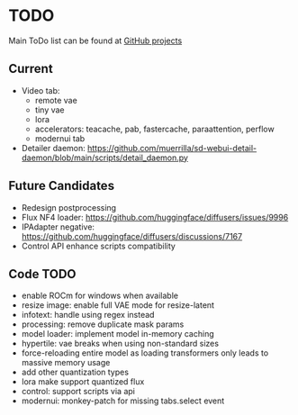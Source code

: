 # TODO

Main ToDo list can be found at [GitHub projects](https://github.com/users/vladmandic/projects)

## Current

- Video tab:
  - remote vae
  - tiny vae
  - lora
  - accelerators: teacache, pab, fastercache, paraattention, perflow
  - modernui tab
- Detailer daemon: https://github.com/muerrilla/sd-webui-detail-daemon/blob/main/scripts/detail_daemon.py

## Future Candidates

- Redesign postprocessing  
- Flux NF4 loader: <https://github.com/huggingface/diffusers/issues/9996>  
- IPAdapter negative: <https://github.com/huggingface/diffusers/discussions/7167>  
- Control API enhance scripts compatibility  

## Code TODO

- enable ROCm for windows when available
- resize image: enable full VAE mode for resize-latent
- infotext: handle using regex instead
- processing: remove duplicate mask params
- model loader: implement model in-memory caching
- hypertile: vae breaks when using non-standard sizes
- force-reloading entire model as loading transformers only leads to massive memory usage
- add other quantization types
- lora make support quantized flux
- control: support scripts via api
- modernui: monkey-patch for missing tabs.select event
